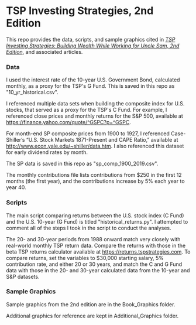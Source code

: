# TSP Investing Strategies, 2nd Edition

This repo provides the data, scripts, and sample graphics cited in _[TSP Investing Strategies: Building Wealth While Working for Uncle Sam, 2nd Edition](https://www.amazon.com/dp/B085R72HX3)_, and associated articles. 

### Data

I used the interest rate of the 10-year U.S. Government Bond, calculated monthly, as a proxy for the TSP's G Fund. This is saved in this repo as "10_yr_historical.csv". 

I referenced multiple data sets when building the composite index for U.S. stocks, that served as a proxy for the TSP's C Fund. For example, I referenced close prices and monthly returns for the S&P 500, available at https://finance.yahoo.com/quote/^GSPC?p=^GSPC. 

For month-end SP composite prices from 1900 to 1927, I referenced Case-Shiller’s “U.S. Stock Markets 1871-Present and CAPE Ratio,” available at http://www.econ.yale.edu/~shiller/data.htm. I also referenced this dataset for early dividend rates by month. 

The SP data is saved in this repo as "sp_comp_1900_2019.csv". 

The monthly contributions file lists contributions from $250 in the first 12 months (the first year), and the contributions increase by 5% each year to year 40. 

### Scripts

The main script comparing returns between the U.S. stock index (C Fund) and the U.S. 10-year (G Fund) is titled "historical_returns.py". I attempted to comment all of the steps I took in the script to conduct the analyses. 

The 20- and 30-year periods from 1988 onward match very closely with real-world monthly TSP return data. Compare the returns with those in the beta TSP returns calculator available at https://returns.tspstrategies.com. To compare returns, set the variables to $30,000 starting salary, 5% contribution rate, and either 20 or 30 years, and match the C and G Fund data with those in the 20- and 30-year calculated data from the 10-year and S&P datasets. 

### Sample Graphics

Sample graphics from the 2nd edition are in the Book_Graphics folder.

Additional graphics for reference are kept in Additional_Graphics folder. 
